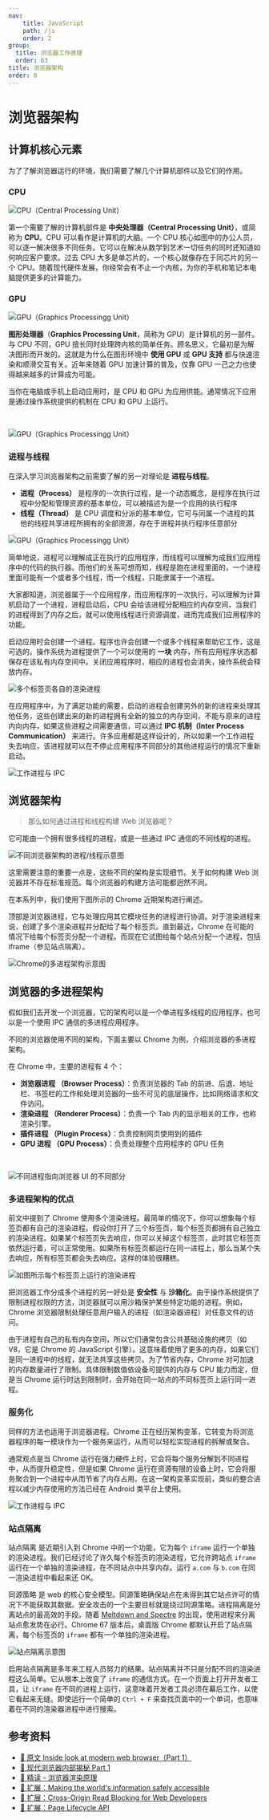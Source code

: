 ```yaml
---
nav:
    title: JavaScript
    path: /js
    order: 2
group:
  title: 浏览器工作原理
  order: 63
title: 浏览器架构
order: 0
---
```


# 浏览器架构

## 计算机核心元素

为了了解浏览器运行的环境，我们需要了解几个计算机部件以及它们的作用。

### CPU

![CPU（Central Processing Unit）](./assets/central-processing-unit.0e7d4a46.png)

第一个需要了解的计算机部件是 **中央处理器（Central Processing Unit）**，或简称为 **CPU**。CPU 可以看作是计算机的大脑。一个 CPU 核心如图中的办公人员，可以逐一解决很多不同任务。它可以在解决从数学到艺术一切任务的同时还知道如何响应客户要求。过去 CPU 大多是单芯片的，一个核心就像存在于同芯片的另一个 CPU。随着现代硬件发展，你经常会有不止一个内核，为你的手机和笔记本电脑提供更多的计算能力。

### GPU

![GPU（Graphics Processingg Unit）](./assets/graphics-processing-unit.b9acc263.png)

**图形处理器**（**Graphics Processing Unit**，简称为 GPU）是计算机的另一部件。与 CPU 不同，GPU 擅长同时处理跨内核的简单任务。顾名思义，它最初是为解决图形而开发的。这就是为什么在图形环境中 **使用 GPU** 或 **GPU 支持** 都与快速渲染和顺滑交互有关。近年来随着 GPU 加速计算的普及，仅靠 GPU 一己之力也使得越来越多的计算成为可能。

当你在电脑或手机上启动应用时，是 CPU 和 GPU 为应用供能。通常情况下应用是通过操作系统提供的机制在 CPU 和 GPU 上运行。

<br />

![GPU（Graphics Processingg Unit）](./assets/three-layer-computer-architecture.1bf45064.png)

### 进程与线程

在深入学习浏览器架构之前需要了解的另一对理论是 **进程与线程**。

- **进程（Process）** 是程序的一次执行过程，是一个动态概念，是程序在执行过程中分配和管理资源的基本单位，可以被描述为是一个应用的执行程序
- **线程（Thread）** 是 CPU 调度和分派的基本单位，它可与同属一个进程的其他的线程共享进程所拥有的全部资源，存在于进程并执行程序任意部分

![GPU（Graphics Processingg Unit）](./assets/process-and-thread.8a320041.png)

简单地说，进程可以理解成正在执行的应用程序，而线程可以理解为成我们应用程序中的代码的执行器。而他们的关系可想而知，线程是跑在进程里面的，一个进程里面可能有一个或者多个线程，而一个线程，只能隶属于一个进程。

大家都知道，浏览器属于一个应用程序，而应用程序的一次执行，可以理解为计算机启动了一个进程，进程启动后，CPU 会给该进程分配相应的内存空间，当我们的进程得到了内存之后，就可以使用线程进行资源调度，进而完成我们应用程序的功能。

启动应用时会创建一个进程。程序也许会创建一个或多个线程来帮助它工作，这是可选的。操作系统为进程提供了一个可以使用的 **一块** 内存，所有应用程序状态都保存在该私有内存空间中。关闭应用程序时，相应的进程也会消失，操作系统会释放内存。

![多个标签页各自的渲染进程](./assets/process-memory-and-storage-data.76c56b67.svg)

在应用程序中，为了满足功能的需要，启动的进程会创建另外的新的进程来处理其他任务，这些创建出来的新的进程拥有全新的独立的内存空间，不能与原来的进程内向内存，如果这些进程之间需要通信，可以通过 **IPC 机制（Inter Process Communication）** 来进行。许多应用都是这样设计的，所以如果一个工作进程失去响应，该进程就可以在不停止应用程序不同部分的其他进程运行的情况下重新启动。

![工作进程与 IPC](./assets/inter-process-communication.8274a5e0.svg)

## 浏览器架构

> 那么如何通过进程和线程构建 Web 浏览器呢？

它可能由一个拥有很多线程的进程，或是一些通过 IPC 通信的不同线程的进程。

![不同浏览器架构的进程/线程示意图](./assets/multi-process-and-ipc-process.9b02f8ec.png)

这里需要注意的重要一点是，这些不同的架构是实现细节。关于如何构建 Web 浏览器并不存在标准规范。每个浏览器的构建方法可能都迥然不同。

在本系列中，我们使用下图所示的 Chrome 近期架构进行阐述。

顶部是浏览器进程，它与处理应用其它模块任务的进程进行协调。对于渲染进程来说，创建了多个渲染进程并分配给了每个标签页。直到最近，Chrome 在可能的情况下给每个标签页分配一个进程。而现在它试图给每个站点分配一个进程，包括 iframe（参见站点隔离）。

![Chrome的多进程架构示意图](./assets/chrome-multi-process.33cadefb.png)

## 浏览器的多进程架构

假如我们去开发一个浏览器，它的架构可以是一个单进程多线程的应用程序，也可以是一个使用 IPC 通信的多进程应用程序。

不同的浏览器使用不同的架构，下面主要以 Chrome 为例，介绍浏览器的多进程架构。

在 Chrome 中，主要的进程有 4 个：

- **浏览器进程 （Browser Process）**：负责浏览器的 Tab 的前进、后退、地址栏、书签栏的工作和处理浏览器的一些不可见的底层操作，比如网络请求和文件访问。
- **渲染进程 （Renderer Process）**：负责一个 Tab 内的显示相关的工作，也称渲染引擎。
- **插件进程 （Plugin Process）**：负责控制网页使用到的插件
- **GPU 进程 （GPU Process）**：负责处理整个应用程序的 GPU 任务

<br />

![不同进程指向浏览器 UI 的不同部分](./assets/different-process-refer-to-different-part-of-ui.d9a5a8be.png)

### 多进程架构的优点

前文中提到了 Chrome 使用多个渲染进程。最简单的情况下，你可以想象每个标签页都有自己的渲染进程。假设你打开了三个标签页，每个标签页都拥有自己独立的渲染进程。如果某个标签页失去响应，你可以关掉这个标签页，此时其它标签页依然运行着，可以正常使用。如果所有标签页都运行在同一进程上，那么当某个失去响应，所有标签页都会失去响应。这样的体验很糟糕。

![如图所示每个标签页上运行的渲染进程](./assets/renderer-process-in-each-tab.a9a5ff0f.svg)

把浏览器工作分成多个进程的另一好处是 **安全性** 与 **沙箱化**。由于操作系统提供了限制进程权限的方法，浏览器就可以用沙箱保护某些特定功能的进程。例如，Chrome 浏览器限制处理任意用户输入的进程（如渲染器进程）对任意文件的访问。

由于进程有自己的私有内存空间，所以它们通常包含公共基础设施的拷贝（如 V8，它是 Chrome 的 JavaScript 引擎）。这意味着使用了更多的内存，如果它们是同一进程中的线程，就无法共享这些拷贝。为了节省内存，Chrome 对可加速的内存数量进行了限制。具体限制数值依设备可提供的内存与 CPU 能力而定，但是当 Chrome 运行时达到限制时，会开始在同一站点的不同标签页上运行同一进程。

### 服务化

同样的方法也适用于浏览器进程。Chrome 正在经历架构变革，它转变为将浏览器程序的每一模块作为一个服务来运行，从而可以轻松实现进程的拆解或聚合。

通常观点是当 Chrome 运行在强力硬件上时，它会将每个服务分解到不同进程中，从而提升稳定性，但是如果 Chrome 运行在资源有限的设备上时，它会将服务聚合到一个进程中从而节省了内存占用。在这一架构变革实现前，类似的整合进程以减少内存使用的方法已经在 Android 类平台上使用。

![工作进程与 IPC](./assets/chrome-service.38ac8093.svg)

### 站点隔离

站点隔离 是近期引入到 Chrome 中的一个功能，它为每个 `iframe` 运行一个单独的渲染进程。我们已经讨论了许久每个标签页的渲染进程，它允许跨站点 `iframe` 运行在一个单独的渲染进程，在不同站点中共享内存。运行 `a.com` 与 `b.com` 在同一渲染进程中看起来还 OK。

同源策略 是 web 的核心安全模型。同源策略确保站点在未得到其它站点许可的情况下不能获取其数据。安全攻击的一个主要目标就是绕过同源策略。进程隔离是分离站点的最高效的手段。随着 [Meltdown and Spectre](https://developers.google.com/web/updates/2018/02/meltdown-spectre) 的出现，使用进程来分离站点愈发势在必行。Chrome 67 版本后，桌面版 Chrome 都默认开启了站点隔离，每个标签页的 `iframe` 都有一个单独的渲染进程。

![站点隔离示意图](./assets/site-isolation.4212e40b.png)

启用站点隔离是多年来工程人员努力的结果。站点隔离并不只是分配不同的渲染进程这么简单。它从根本上改变了 `iframe` 的通信方式。在一个页面上打开开发者工具，让 `iframe` 在不同的进程上运行，这意味着开发者工具必须在幕后工作，以使它看起来无缝。即使运行一个简单的 `Ctrl + F` 来查找页面中的一个单词，也意味着在不同的渲染器进程中进行搜索。

## 参考资料

- [📝 原文 Inside look at modern web browser（Part 1）](https://developers.google.com/web/updates/2018/09/inside-browser-part1#browser-architecture)
- [📝 现代浏览器内部揭秘 Part 1](https://github.com/xitu/gold-miner/blob/master/TODO1/inside-look-at-modern-web-browser-part1.md)
- [📝 精读 - 浏览器渲染原理](https://juejin.im/post/6844904175067725838)
- [📝 扩展：Making the world's information safely accessible](https://safebrowsing.google.com/)
- [📝 扩展：Cross-Origin Read Blocking for Web Developers](https://www.chromium.org/Home/chromium-security/corb-for-developers)
- [📝 扩展：Page Lifecycle API](https://developers.google.com/web/updates/2018/07/page-lifecycle-api)
